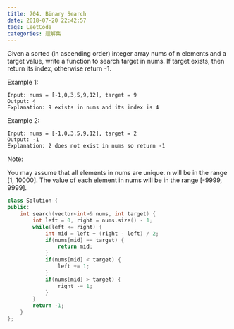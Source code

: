 ```yaml
---
title: 704. Binary Search
date: 2018-07-20 22:42:57
tags: LeetCode
categories: 题解集
---
```


Given a sorted (in ascending order) integer array nums of n elements and a target value, write a function to search target in nums. If target exists, then return its index, otherwise return -1.


Example 1:
```
Input: nums = [-1,0,3,5,9,12], target = 9
Output: 4
Explanation: 9 exists in nums and its index is 4
```
Example 2:
```
Input: nums = [-1,0,3,5,9,12], target = 2
Output: -1
Explanation: 2 does not exist in nums so return -1
```

Note:

You may assume that all elements in nums are unique.
n will be in the range [1, 10000].
The value of each element in nums will be in the range [-9999, 9999].

```cpp
class Solution {
public:
    int search(vector<int>& nums, int target) {
        int left = 0, right = nums.size() - 1;
        while(left <= right) {
            int mid = left + (right - left) / 2;
            if(nums[mid] == target) {
                return mid;
            }
            if(nums[mid] < target) {
                left += 1;
            }
            if(nums[mid] > target) {
                right -= 1;
            }
        }
        return -1;
    }
};
```
